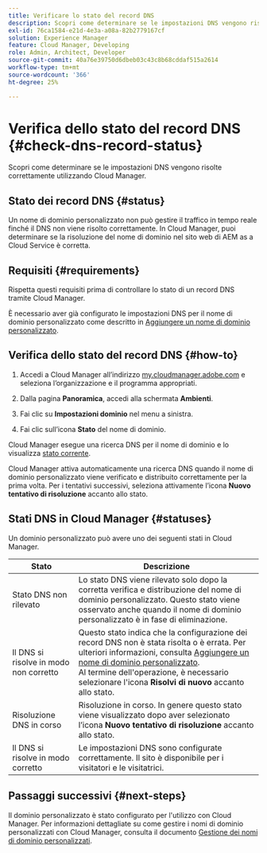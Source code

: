 ```yaml
---
title: Verificare lo stato del record DNS
description: Scopri come determinare se le impostazioni DNS vengono risolte correttamente utilizzando Cloud Manager.
exl-id: 76ca1584-e21d-4e3a-a08a-82b2779167cf
solution: Experience Manager
feature: Cloud Manager, Developing
role: Admin, Architect, Developer
source-git-commit: 40a76e39750d6dbeb03c43c8b68cddaf515a2614
workflow-type: tm+mt
source-wordcount: '366'
ht-degree: 25%

---
```



# Verifica dello stato del record DNS {#check-dns-record-status}

Scopri come determinare se le impostazioni DNS vengono risolte correttamente utilizzando Cloud Manager.

## Stato dei record DNS {#status}

Un nome di dominio personalizzato non può gestire il traffico in tempo reale finché il DNS non viene risolto correttamente. In Cloud Manager, puoi determinare se la risoluzione del nome di dominio nel sito web di AEM as a Cloud Service è corretta.

## Requisiti {#requirements}

Rispetta questi requisiti prima di controllare lo stato di un record DNS tramite Cloud Manager.

È necessario aver già configurato le impostazioni DNS per il nome di dominio personalizzato come descritto in [Aggiungere un nome di dominio personalizzato](/help/implementing/cloud-manager/custom-domain-names/add-custom-domain-name.md).

## Verifica dello stato del record DNS {#how-to}

1. Accedi a Cloud Manager all’indirizzo [my.cloudmanager.adobe.com](https://my.cloudmanager.adobe.com/) e seleziona l’organizzazione e il programma appropriati.

1. Dalla pagina **Panoramica**, accedi alla schermata **Ambienti**.

1. Fai clic su **Impostazioni dominio** nel menu a sinistra.

1. Fai clic sull’icona **Stato** del nome di dominio.

Cloud Manager esegue una ricerca DNS per il nome di dominio e lo visualizza [stato corrente](#statuses).

Cloud Manager attiva automaticamente una ricerca DNS quando il nome di dominio personalizzato viene verificato e distribuito correttamente per la prima volta. Per i tentativi successivi, seleziona attivamente l’icona **Nuovo tentativo di risoluzione** accanto allo stato.

## Stati DNS in Cloud Manager {#statuses}

Un dominio personalizzato può avere uno dei seguenti stati in Cloud Manager.

| Stato | Descrizione |
| --- | --- |
| Stato DNS non rilevato | Lo stato DNS viene rilevato solo dopo la corretta verifica e distribuzione del nome di dominio personalizzato. Questo stato viene osservato anche quando il nome di dominio personalizzato è in fase di eliminazione. |
| Il DNS si risolve in modo non corretto | Questo stato indica che la configurazione dei record DNS non è stata risolta o è errata. Per ulteriori informazioni, consulta [Aggiungere un nome di dominio personalizzato](/help/implementing/cloud-manager/custom-domain-names/add-custom-domain-name.md).<br>Al termine dell&#39;operazione, è necessario selezionare l&#39;icona **Risolvi di nuovo** accanto allo stato. |
| Risoluzione DNS in corso | Risoluzione in corso. In genere questo stato viene visualizzato dopo aver selezionato l’icona **Nuovo tentativo di risoluzione** accanto allo stato. |
| Il DNS si risolve in modo corretto | Le impostazioni DNS sono configurate correttamente. Il sito è disponibile per i visitatori e le visitatrici. |

## Passaggi successivi {#next-steps}

Il dominio personalizzato è stato configurato per l&#39;utilizzo con Cloud Manager. Per informazioni dettagliate su come gestire i nomi di dominio personalizzati con Cloud Manager, consulta il documento [Gestione dei nomi di dominio personalizzati](/help/implementing/cloud-manager/custom-domain-names/managing-custom-domain-names.md).
